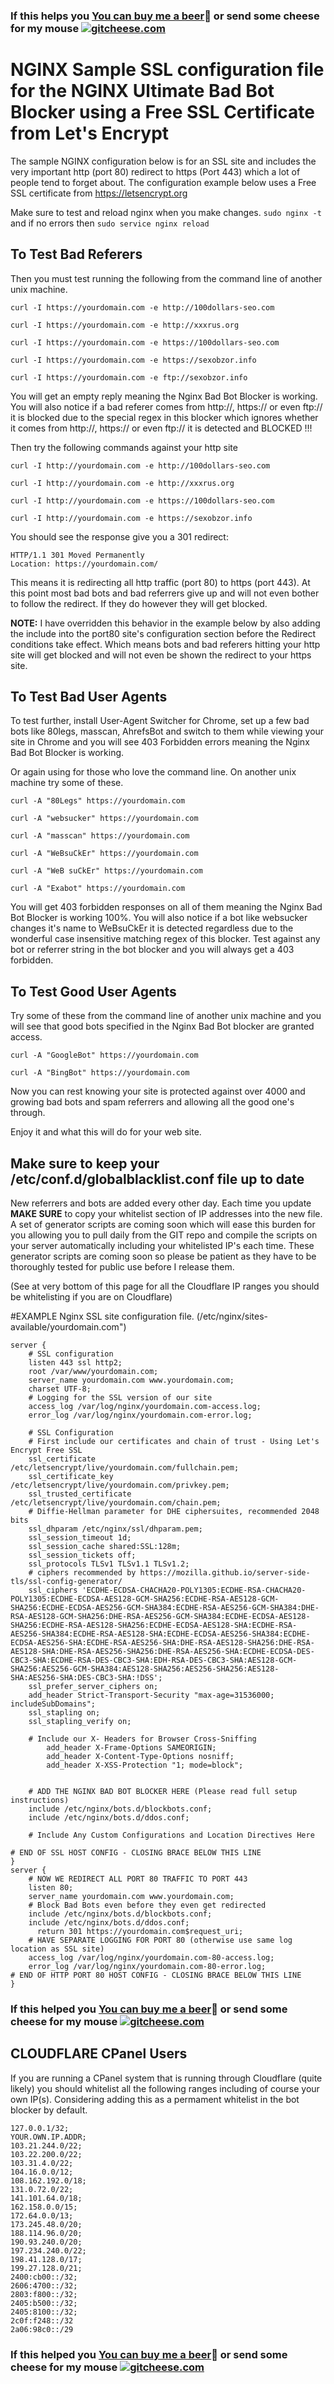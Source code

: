 ### If this helps you [You can buy me a beer](https://www.paypal.com/cgi-bin/webscr?cmd=_s-xclick&hosted_button_id=BKF9XT6WHATLG):beer: or send some cheese for my mouse [![gitcheese.com](https://api.gitcheese.com/v1/projects/92bf5669-7d2c-447d-baa4-216ac9e720a6/badges)](https://www.gitcheese.com/app/#/projects/92bf5669-7d2c-447d-baa4-216ac9e720a6/pledges/create)
# NGINX Sample SSL configuration file for the NGINX Ultimate Bad Bot Blocker using a Free SSL Certificate from Let's Encrypt

The sample NGINX configuration below is for an SSL site and includes the very important http (port 80) redirect to https (Port 443) which a lot of people tend to forget about. The configuration example below uses a Free SSL certificate from https://letsencrypt.org

Make sure to test and reload nginx when you make changes. `sudo nginx -t` and if no errors then `sudo service nginx reload`

## To Test Bad Referers

Then you must test running the following from the command line of another unix machine.

`curl -I https://yourdomain.com -e http://100dollars-seo.com`

`curl -I https://yourdomain.com -e http://xxxrus.org`

`curl -I https://yourdomain.com -e https://100dollars-seo.com`

`curl -I https://yourdomain.com -e https://sexobzor.info`

`curl -I https://yourdomain.com -e ftp://sexobzor.info`

You will get an empty reply meaning the Nginx Bad Bot Blocker is working. You will also notice if a bad referer comes from http://, https:// or even ftp:// it is blocked due to the special regex in this blocker which ignores whether it comes from http://, https:// or even ftp:// it is detected and BLOCKED !!!

Then try the following commands against your http site

`curl -I http://yourdomain.com -e http://100dollars-seo.com`

`curl -I http://yourdomain.com -e http://xxxrus.org`

`curl -I http://yourdomain.com -e https://100dollars-seo.com`

`curl -I http://yourdomain.com -e https://sexobzor.info`

You should see the response give you a 301 redirect:

```
HTTP/1.1 301 Moved Permanently
Location: https://yourdomain.com/
```

This means it is redirecting all http traffic (port 80) to https (port 443). At this point most bad bots and bad referrers give up and will not even bother to follow the redirect. If they do however they will get blocked. 

**NOTE:**
I have overridden this behavior in the example below by also adding the include into the port80 site's configuration section before the Redirect conditions take effect. Which means bots and bad referers hitting your http site will get blocked and will not even be shown the redirect to your https site.

## To Test Bad User Agents

To test further, install User-Agent Switcher for Chrome, set up a few bad bots like 80legs, masscan, AhrefsBot and switch to them while viewing your site in Chrome and you will see 403 Forbidden errors meaning the Nginx Bad Bot Blocker is working.

Or again using for those who love the command line. On another unix machine try some of these.

`curl -A "80Legs" https://yourdomain.com`

`curl -A "websucker" https://yourdomain.com`

`curl -A "masscan" https://yourdomain.com`

`curl -A "WeBsuCkEr" https://yourdomain.com`

`curl -A "WeB suCkEr" https://yourdomain.com`

`curl -A "Exabot" https://yourdomain.com`

You will get 403 forbidden responses on all of them meaning the Nginx Bad Bot Blocker is working 100%. You will also notice if a bot like websucker changes it's name to WeBsuCkEr it is detected regardless due to the wonderful case insensitive matching regex of this blocker. Test against any bot or referrer string in the bot blocker and you will always get a 403 forbidden. 

## To Test Good User Agents

Try some of these from the command line of another unix machine and you will see that good bots specified in the Nginx Bad Bot blocker are granted access.

`curl -A "GoogleBot" https://yourdomain.com`

`curl -A "BingBot" https://yourdomain.com`

Now you can rest knowing your site is protected against over 4000 and growing bad bots and spam referrers and allowing all the good one's through. 

Enjoy it and what this will do for your web site.
 
## Make sure to keep your /etc/conf.d/globalblacklist.conf file up to date 

New referrers and bots are added every other day. Each time you update **MAKE SURE** to copy your whitelist section of IP addresses into the new file. A set of generator scripts are coming soon which will ease this burden for you allowing you to pull daily from the GIT repo and compile the scripts on your server automatically including your whitelisted IP's each time. These generator scripts are coming soon so please be patient as they have to be thoroughly tested for public use before I release them. 

(See at very bottom of this page for all the Cloudflare IP ranges you should be whitelisting if you are on Cloudflare)

#EXAMPLE Nginx SSL site configuration file. (/etc/nginx/sites-available/yourdomain.com")

```
server {
	# SSL configuration
	listen 443 ssl http2;
	root /var/www/yourdomain.com;
	server_name yourdomain.com www.yourdomain.com;
	charset UTF-8;
	# Logging for the SSL version of our site
	access_log /var/log/nginx/yourdomain.com-access.log;
	error_log /var/log/nginx/yourdomain.com-error.log;

	# SSL Configuration
	# First include our certificates and chain of trust - Using Let's Encrypt Free SSL
	ssl_certificate /etc/letsencrypt/live/yourdomain.com/fullchain.pem;
	ssl_certificate_key /etc/letsencrypt/live/yourdomain.com/privkey.pem;
	ssl_trusted_certificate /etc/letsencrypt/live/yourdomain.com/chain.pem;
	# Diffie-Hellman parameter for DHE ciphersuites, recommended 2048 bits
	ssl_dhparam /etc/nginx/ssl/dhparam.pem;
	ssl_session_timeout 1d;
	ssl_session_cache shared:SSL:128m;
	ssl_session_tickets off;
	ssl_protocols TLSv1 TLSv1.1 TLSv1.2;
	# ciphers recommended by https://mozilla.github.io/server-side-tls/ssl-config-generator/
	ssl_ciphers 'ECDHE-ECDSA-CHACHA20-POLY1305:ECDHE-RSA-CHACHA20-POLY1305:ECDHE-ECDSA-AES128-GCM-SHA256:ECDHE-RSA-AES128-GCM-SHA256:ECDHE-ECDSA-AES256-GCM-SHA384:ECDHE-RSA-AES256-GCM-SHA384:DHE-RSA-AES128-GCM-SHA256:DHE-RSA-AES256-GCM-SHA384:ECDHE-ECDSA-AES128-SHA256:ECDHE-RSA-AES128-SHA256:ECDHE-ECDSA-AES128-SHA:ECDHE-RSA-AES256-SHA384:ECDHE-RSA-AES128-SHA:ECDHE-ECDSA-AES256-SHA384:ECDHE-ECDSA-AES256-SHA:ECDHE-RSA-AES256-SHA:DHE-RSA-AES128-SHA256:DHE-RSA-AES128-SHA:DHE-RSA-AES256-SHA256:DHE-RSA-AES256-SHA:ECDHE-ECDSA-DES-CBC3-SHA:ECDHE-RSA-DES-CBC3-SHA:EDH-RSA-DES-CBC3-SHA:AES128-GCM-SHA256:AES256-GCM-SHA384:AES128-SHA256:AES256-SHA256:AES128-SHA:AES256-SHA:DES-CBC3-SHA:!DSS';
	ssl_prefer_server_ciphers on;
	add_header Strict-Transport-Security "max-age=31536000; includeSubDomains";
	ssl_stapling on;
	ssl_stapling_verify on;

	# Include our X- Headers for Browser Cross-Sniffing
        add_header X-Frame-Options SAMEORIGIN;
        add_header X-Content-Type-Options nosniff;
        add_header X-XSS-Protection "1; mode=block";


	# ADD THE NGINX BAD BOT BLOCKER HERE (Please read full setup instructions)
	include /etc/nginx/bots.d/blockbots.conf;
	include /etc/nginx/bots.d/ddos.conf;

	# Include Any Custom Configurations and Location Directives Here

# END OF SSL HOST CONFIG - CLOSING BRACE BELOW THIS LINE
}
server {
    # NOW WE REDIRECT ALL PORT 80 TRAFFIC TO PORT 443
	listen 80;
	server_name yourdomain.com www.yourdomain.com;
	# Block Bad Bots even before they even get redirected
	include /etc/nginx/bots.d/blockbots.conf;
	include /etc/nginx/bots.d/ddos.conf;
      return 301 https://yourdomain.com$request_uri;
    # HAVE SEPARATE LOGGING FOR PORT 80 (otherwise use same log location as SSL site)
	access_log /var/log/nginx/yourdomain.com-80-access.log;
	error_log /var/log/nginx/yourdomain.com-80-error.log;
# END OF HTTP PORT 80 HOST CONFIG - CLOSING BRACE BELOW THIS LINE
}
```

### If this helped you [You can buy me a beer](https://www.paypal.com/cgi-bin/webscr?cmd=_s-xclick&hosted_button_id=BKF9XT6WHATLG):beer: or send some cheese for my mouse [![gitcheese.com](https://api.gitcheese.com/v1/projects/92bf5669-7d2c-447d-baa4-216ac9e720a6/badges)](https://www.gitcheese.com/app/#/projects/92bf5669-7d2c-447d-baa4-216ac9e720a6/pledges/create)

## CLOUDFLARE CPanel Users
If you are running a CPanel system that is running through Cloudflare (quite likely) you should whitelist all the following ranges including of course your own IP(s). Considering adding this as a permament whitelist in the bot blocker by default.

```
127.0.0.1/32;
YOUR.OWN.IP.ADDR;
103.21.244.0/22;
103.22.200.0/22;
103.31.4.0/22;
104.16.0.0/12;
108.162.192.0/18;
131.0.72.0/22;
141.101.64.0/18;
162.158.0.0/15;
172.64.0.0/13;
173.245.48.0/20;
188.114.96.0/20;
190.93.240.0/20;
197.234.240.0/22;
198.41.128.0/17;
199.27.128.0/21;
2400:cb00::/32;
2606:4700::/32;
2803:f800::/32;
2405:b500::/32;
2405:8100::/32;
2c0f:f248::/32
2a06:98c0::/29
```

### If this helped you [You can buy me a beer](https://www.paypal.com/cgi-bin/webscr?cmd=_s-xclick&hosted_button_id=BKF9XT6WHATLG):beer: or send some cheese for my mouse [![gitcheese.com](https://api.gitcheese.com/v1/projects/92bf5669-7d2c-447d-baa4-216ac9e720a6/badges)](https://www.gitcheese.com/app/#/projects/92bf5669-7d2c-447d-baa4-216ac9e720a6/pledges/create)